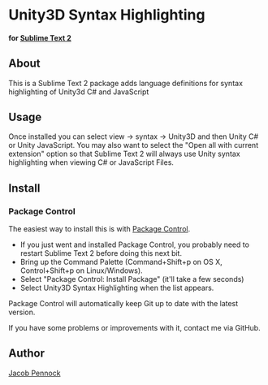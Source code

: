 # Unity3D Syntax Highlighting 
#### for [Sublime Text 2](http://www.sublimetext.com/2)

## About
This is a Sublime Text 2 package adds language definitions for syntax highlighting of Unity3d C# and JavaScript 

## Usage
Once installed you can select view -> syntax -> Unity3D and then Unity C# or Unity JavaScript.
You may also want to select the "Open all with current extension" option so that Sublime Text 2 will always use 
Unity syntax highlighting when viewing C# or JavaScript Files.

## Install

### Package Control

The easiest way to install this is with [Package Control](http://wbond.net/sublime\_packages/package\_control).

 * If you just went and installed Package Control, you probably need to restart Sublime Text 2 before doing this next bit.
 * Bring up the Command Palette (Command+Shift+p on OS X, Control+Shift+p on Linux/Windows).
 * Select "Package Control: Install Package" (it'll take a few seconds)
 * Select Unity3D Syntax Highlighting when the list appears.

Package Control will automatically keep Git up to date with the latest version.

If you have some problems or improvements with it, contact me via GitHub.


## Author
[Jacob Pennock](http://jacobpennock.com)

